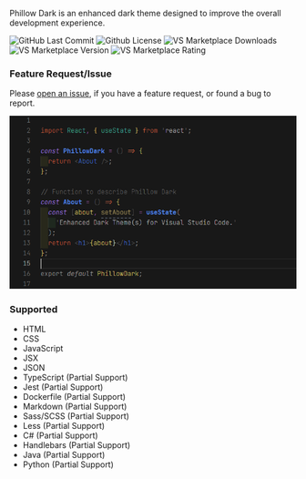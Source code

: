 Phillow Dark is an enhanced dark theme designed to improve the overall development experience.

![GitHub Last Commit](https://flat.badgen.net/github/last-commit/philecker/phillow-dark/main)
![Github License](https://flat.badgen.net/github/license/philecker/phillow-dark/)
![VS Marketplace Downloads](https://flat.badgen.net/vs-marketplace/d/philecker.phillow-dark)
![VS Marketplace Version](https://flat.badgen.net/vs-marketplace/v/philecker.phillow-dark)
![VS Marketplace Rating](https://flat.badgen.net/vs-marketplace/rating/philecker.phillow-dark)

### Feature Request/Issue

Please [open an issue](https://github.com/philecker/phillow-dark/issues), if you have a feature request, or found a bug to report.

![Phillow Dark Preview](images/PhillowDark_Preview.png)

### Supported

* HTML
* CSS
* JavaScript
* JSX
* JSON
* TypeScript (Partial Support)
* Jest (Partial Support)
* Dockerfile (Partial Support)
* Markdown (Partial Support)
* Sass/SCSS (Partial Support)
* Less (Partial Support)
* C# (Partial Support)
* Handlebars (Partial Support)
* Java (Partial Support)
* Python (Partial Support)